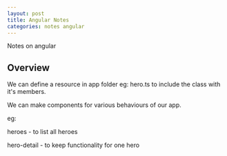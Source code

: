 ```yaml
---
layout: post
title: Angular Notes
categories: notes angular
---
```


Notes on angular

## Overview

We can define a resource in app folder eg: hero.ts to include the class with it's members.

We can make components for various behaviours of our app.

eg: 

heroes - to list all heroes

hero-detail - to keep functionality for one hero

